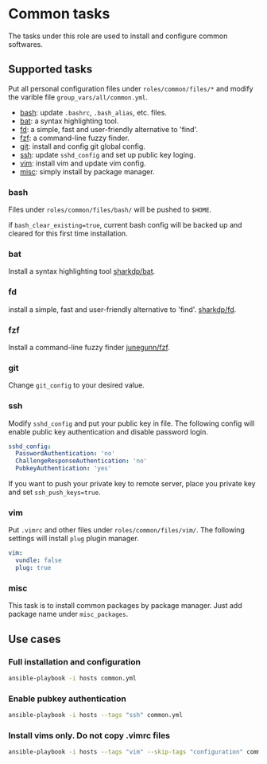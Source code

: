 # Common tasks

The tasks under this role are used to install and configure common softwares.

## Supported tasks

Put all personal configuration files under `roles/common/files/*` and modify the varible file `group_vars/all/common.yml`.

* [bash](#bash): update `.bashrc`, `.bash_alias`, etc. files.
* [bat](#bat): a syntax highlighting tool.
* [fd](#fd): a simple, fast and user-friendly alternative to 'find'.
* [fzf](#fzf): a command-line fuzzy finder.
* [git](#git): install and config git global config.
* [ssh](#ssh): update `sshd_config` and set up public key loging.
* [vim](#vim): install vim and update vim config.
* [misc](#misc): simply install by package manager.

### bash

Files under `roles/common/files/bash/` will be pushed to `$HOME`.

if `bash_clear_existing=true`, current bash config will be backed up and cleared for this first time installation.

### bat

Install a syntax highlighting tool [sharkdp/bat](https://github.com/sharkdp/bat).

### fd

install a simple, fast and user-friendly alternative to 'find'. [sharkdp/fd](https://github.com/sharkdp/fd).

### fzf

Install a command-line fuzzy finder [junegunn/fzf](https://github.com/junegunn/fzf).

### git

Change `git_config` to your desired value.

### ssh

Modify `sshd_config` and put your public key in file. The following config will enable public key authentication and disable password login.

```yml
sshd_config:
  PasswordAuthentication: 'no'
  ChallengeResponseAuthentication: 'no'
  PubkeyAuthentication: 'yes'
```

If you want to push your private key to remote server, place you private key and set `ssh_push_keys=true`.

### vim

Put `.vimrc` and other files under `roles/common/files/vim/`. The following settings will install `plug` plugin manager.

```yml
vim:
  vundle: false
  plug: true
```

### misc

This task is to install common packages by package manager. Just add package name under `misc_packages`.

## Use cases

### Full installation and configuration

```bash
ansible-playbook -i hosts common.yml
```

### Enable pubkey authentication

```bash
ansible-playbook -i hosts --tags "ssh" common.yml
```

### Install vims only. Do not copy .vimrc files

```bash
ansible-playbook -i hosts --tags "vim" --skip-tags "configuration" common.yml
```
